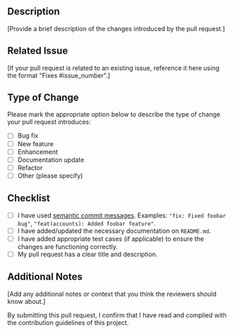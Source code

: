 ## Description

[Provide a brief description of the changes introduced by the pull request.]

## Related Issue

[If your pull request is related to an existing issue, reference it here using the format "Fixes #issue_number".]

## Type of Change

Please mark the appropriate option below to describe the type of change your pull request introduces:

-   [ ] Bug fix
-   [ ] New feature
-   [ ] Enhancement
-   [ ] Documentation update
-   [ ] Refactor
-   [ ] Other (please specify)

## Checklist

-   [ ] I have used [semantic commit messages](https://seesparkbox.com/foundry/semantic_commit_messages).
        Examples: `"fix: Fixed foobar bug"`, `"feat(accounts): Added foobar feature"`.
-   [ ] I have added/updated the necessary documentation on `README.md`.
-   [ ] I have added appropriate test cases (if applicable) to ensure the changes are functioning correctly.
-   [ ] My pull request has a clear title and description.

## Additional Notes

[Add any additional notes or context that you think the reviewers should know about.]

By submitting this pull request, I confirm that I have read and complied with the contribution guidelines of this project.
